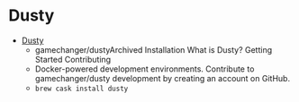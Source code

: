 # Dusty
- [Dusty](https://github.com/gamechanger/dusty)
  -  gamechanger/dustyArchived Installation What is Dusty? Getting Started Contributing
  - Docker-powered development environments. Contribute to gamechanger/dusty development by creating an account on GitHub.
  - `brew cask install dusty`
